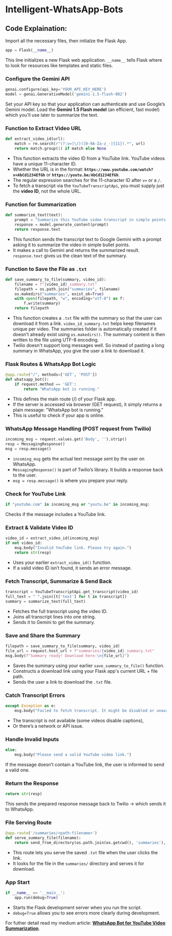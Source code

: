 # Intelligent-WhatsApp-Bots

## Code Explaination:
Import all the necessary files, then initialze the Flask App.
```python
app = Flask(__name__)
```
This line initializes a new Flask web application. `__name__` tells Flask where to look for resources like templates and static files.

### Configure the Gemini API
```python
genai.configure(api_key='YOUR_API_KEY_HERE')
model = genai.GenerativeModel('gemini-1.5-flash-002')
```
Set your API key so that your application can authenticate and use Google’s Gemini model. Load the **Gemini 1.5 Flash model** (an efficient, fast model) which you'll use later to summarize the text.

### Function to Extract Video URL
```python
def extract_video_id(url):
    match = re.search(r"(?:v=|\/)([0-9A-Za-z_-]{11}).*", url)
    return match.group(1) if match else None
```
- This function extracts the video ID from a YouTube link. YouTube videos have a unique 11-character ID.
- Whether the URL is in the format: **`https://www.youtube.com/watch?v=AbCd1234EfGh`**  or  **`https://youtu.be/AbCd1234EfGh`**.
- The regular expression searches for the 11-character ID after `v=` or a `/`.
- To fetch a transcript via the `YouTubeTranscriptApi`, you must supply just the **video ID**, not the whole URL.

### Function for Summarization
```python
def summarize_text(text):
    prompt = "Summarize this YouTube video transcript in simple points:\n\n" + text
    response = model.generate_content(prompt)
    return response.text
```
- This function sends the transcript text to Google Gemini with a prompt asking it to summarize the video in simple bullet points.
- It makes a call to Gemini and returns the summarized result. `response.text` gives us the clean text of the summary.

### Function to Save the File as `.txt`
```python
def save_summary_to_file(summary, video_id):
    filename = f"{video_id}_summary.txt"
    filepath = os.path.join("summaries", filename)
    os.makedirs("summaries", exist_ok=True)
    with open(filepath, "w", encoding="utf-8") as f:
        f.write(summary)
    return filepath
```
- This function creates a `.txt` file with the summary so that the user can download it from a link. `video_id_summary.txt` helps keep filenames unique per video. The summaries folder is automatically created if it doesn't already exist using `os.makedirs()`. The summary content is then written to the file using UTF-8 encoding.
- Twilio doesn't support long messages well. So instead of pasting a long summary in WhatsApp, you give the user a link to download it.

### Flask Routes & WhatsApp Bot Logic
```python
@app.route("/", methods=['GET', 'POST'])
def whatsapp_bot():
    if request.method == 'GET':
        return "WhatsApp bot is running."
```
- This defines the main route (/) of your Flask app.
- If the server is accessed via browser (GET request), it simply returns a plain message: "WhatsApp bot is running."
- This is useful to check if your app is online.

### WhatsApp Message Handling (POST request from Twilio)
```python
incoming_msg = request.values.get('Body', '').strip()
resp = MessagingResponse()
msg = resp.message()
```
- `incoming_msg` gets the actual text message sent by the user on WhatsApp.
- `MessagingResponse()` is part of Twilio’s library. It builds a response back to the user.
- `msg = resp.message()` is where you prepare your reply.

### Check for YouTube Link
```python
if "youtube.com" in incoming_msg or "youtu.be" in incoming_msg:
```
Checks if the message includes a YouTube link.

### Extract & Validate Video ID
```python
video_id = extract_video_id(incoming_msg)
if not video_id:
    msg.body("Invalid YouTube link. Please try again.")
    return str(resp)
```
- Uses your earlier `extract_video_id()` function.
- If a valid video ID isn’t found, it sends an error message.

### Fetch Transcript, Summarize & Send Back
```python
transcript = YouTubeTranscriptApi.get_transcript(video_id)
full_text = " ".join([t['text'] for t in transcript])
summary = summarize_text(full_text)
```
- Fetches the full transcript using the video ID.
- Joins all transcript lines into one string.
- Sends it to Gemini to get the summary.

### Save and Share the Summary
```python
filepath = save_summary_to_file(summary, video_id)
file_url = request.host_url + f"summaries/{video_id}_summary.txt"
msg.body(f"Summary ready! Download here:\n{file_url}")
```
- Saves the summary using your earlier `save_summary_to_file()` function.
- Constructs a download link using your Flask app's current URL + file path.
- Sends the user a link to download the `.txt` file.

### Catch Transcript Errors
```python
except Exception as e:
    msg.body("Failed to fetch transcript. It might be disabled or unavailable.")
```
- The transcript is not available (some videos disable captions),
- Or there’s a network or API issue.

### Handle Invalid Inputs
```python
else:
    msg.body("Please send a valid YouTube video link.")
```
If the message doesn’t contain a YouTube link, the user is informed to send a valid one.

### Return the Response
```python
return str(resp)
```
This sends the prepared response message back to Twilio → which sends it to WhatsApp.

### File Serving Route
```python
@app.route('/summaries/<path:filename>')
def serve_summary_file(filename):
    return send_from_directory(os.path.join(os.getcwd(), 'summaries'), filename)
```
- This route lets you serve the saved `.txt` file when the user clicks the link.
- It looks for the file in the `summaries/` directory and serves it for download.

### App Start
```python
if __name__ == '__main__':
    app.run(debug=True)
```
- Starts the Flask development server when you run the script.
- `debug=True` allows you to see errors more clearly during development.


For futher detail read my medium article: **[WhatsApp Bot for YouTube Video Summarization](https://medium.com/@sayedebad.777/whatsapp-bot-for-youtube-video-summarization-0509dca41906)**.
